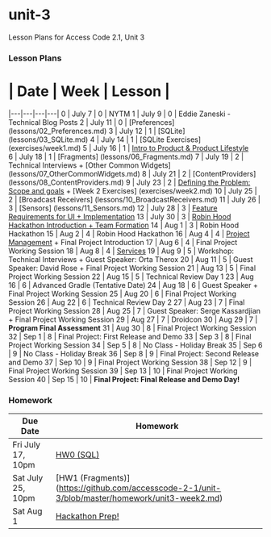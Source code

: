 # unit-3
Lesson Plans for Access Code 2.1, Unit 3

### Lesson Plans

 # |  Date | Week | Lesson |
|---|---|---|---|
0 | July 7 | 0 | NYTM
1 | July 9 | 0 | Eddie Zaneski - Technical Blog Posts
2 | July 11 | 0 | [Preferences] (lessons/02_Preferences.md)
3 | July 12 | 1 | [SQLite] (lessons/03_SQLite.md)
4 | July 14 | 1 | [SQLite Exercises] (exercises/week1.md)
5 | July 16 | 1 | [Intro to Product & Product Lifestyle](lessons/05_Product.md)  
6 | July 18 | 1 | [Fragments] (lessons/06_Fragments.md)
7 | July 19 | 2 | Technical Interviews + [Other Common Widgets] (lessons/07_OtherCommonWidgets.md)
8 | July 21 | 2 | [ContentProviders] (lessons/08_ContentProviders.md)
9 | July 23 | 2 | [Defining the Problem: Scope and goals](lessons/09_Product2.md) + [Week 2 Exercises] (exercises/week2.md)
10 | July 25 | 2 | [Broadcast Receivers] (lessons/10_BroadcastReceivers.md)
11 | July 26 | 3 | [Sensors] (lessons/11_Sensors.md)
12 | July 28 | 3 | [Feature Requirements for UI + Implementation](lessons/12_Product3.md)
13 | July 30 | 3 | [Robin Hood Hackathon Introduction + Team Formation](lessons/13_HackathonIntroduction.md)
14 | Aug 1 | 3 | Robin Hood Hackathon
15 | Aug 2 | 4 | Robin Hood Hackathon
16 | Aug 4 | 4 | [Project Management](lessons/16_ProjectManagement.md) + Final Project Introduction
17 | Aug 6 | 4 | Final Project Working Session
18 | Aug 8 | 4 | [Services](lessons/18_Services.md)
19 | Aug 9 | 5 | Workshop: Technical Interviews + Guest Speaker: Orta Therox
20 | Aug 11 | 5 | Guest Speaker: David Rose + Final Project Working Session
21 | Aug 13 | 5 | Final Project Working Session
22 | Aug 15 | 5 | Technical Review Day 1
23 | Aug 16 | 6 | Advanced Gradle (Tentative Date)
24 | Aug 18 | 6 | Guest Speaker + Final Project Working Session
25 | Aug 20 | 6 | Final Project Working Session
26 | Aug 22 | 6 | Technical Review Day 2
27 | Aug 23 | 7 | Final Project Working Session
28 | Aug 25 | 7 | Guest Speaker: Serge Kassardjian + Final Project Working Session
29 | Aug 27 | 7 | Droidcon
30 | Aug 29 | 7 | **Program Final Assessment**
31 | Aug 30 | 8 | Final Project Working Session
32 | Sep 1 | 8 | Final Project: First Release and Demo
33 | Sep 3 | 8 | Final Project Working Session
34 | Sep 5 | 8 | No Class - Holiday Break 
35 | Sep 6 | 9 | No Class - Holiday Break 
36 | Sep 8 | 9 | Final Project: Second Release and Demo
37 | Sep 10 | 9 | Final Project Working Session
38 | Sep 12 | 9 | Final Project Working Session
39 | Sep 13 | 10 | Final Project Working Session
40 | Sep 15 | 10 | **Final Project: Final Release and Demo Day!**

### Homework
| Due Date | Homework|  
|---|---|
| Fri July 17, 10pm | [HW0 (SQL)](https://github.com/accesscode-2-1/unit-3/blob/master/homework/unit3-week1.md) |  
| Sat July 25, 10pm | [HW1 (Fragments)] (https://github.com/accesscode-2-1/unit-3/blob/master/homework/unit3-week2.md) |  
| Sat Aug 1 | [Hackathon Prep!](https://github.com/accesscode-2-1/unit-3/blob/master/homework/unit3-week3.md) |  
